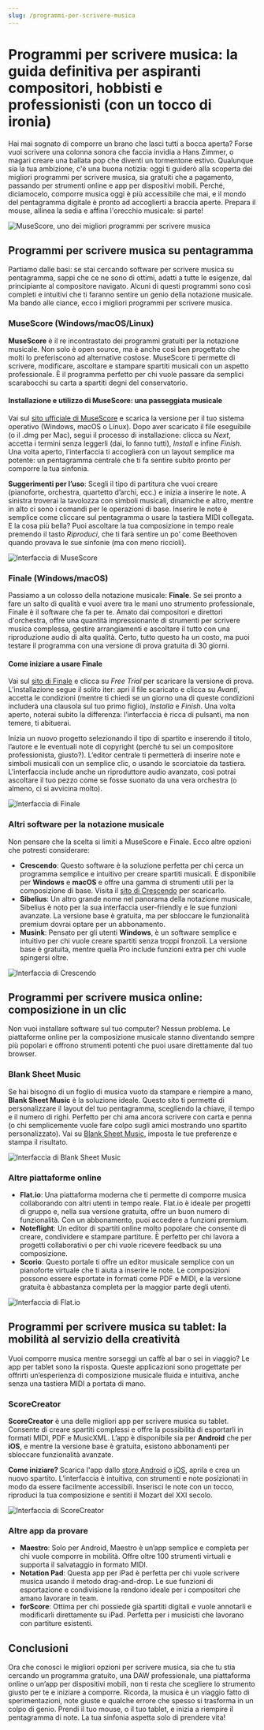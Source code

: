 ```yaml
---
slug: /programmi-per-scrivere-musica
---
```

# Programmi per scrivere musica: la guida definitiva per aspiranti compositori, hobbisti e professionisti (con un tocco di ironia)

Hai mai sognato di comporre un brano che lasci tutti a bocca aperta? Forse vuoi scrivere una colonna sonora che faccia invidia a Hans Zimmer, o magari creare una ballata pop che diventi un tormentone estivo. Qualunque sia la tua ambizione, c'è una buona notizia: oggi ti guiderò alla scoperta dei migliori programmi per scrivere musica, sia gratuiti che a pagamento, passando per strumenti online e app per dispositivi mobili. Perché, diciamocelo, comporre musica oggi è più accessibile che mai, e il mondo del pentagramma digitale è pronto ad accoglierti a braccia aperte. Prepara il mouse, allinea la sedia e affina l'orecchio musicale: si parte!

![MuseScore, uno dei migliori programmi per scrivere musica](/guide-img/output/485ccb7f.jpg)

## Programmi per scrivere musica su pentagramma

Partiamo dalle basi: se stai cercando software per scrivere musica su pentagramma, sappi che ce ne sono di ottimi, adatti a tutte le esigenze, dal principiante al compositore navigato. Alcuni di questi programmi sono così completi e intuitivi che ti faranno sentire un genio della notazione musicale. Ma bando alle ciance, ecco i migliori programmi per scrivere musica.

### MuseScore (Windows/macOS/Linux)

**MuseScore** è il re incontrastato dei programmi gratuiti per la notazione musicale. Non solo è open source, ma è anche così ben progettato che molti lo preferiscono ad alternative costose. MuseScore ti permette di scrivere, modificare, ascoltare e stampare spartiti musicali con un aspetto professionale. È il programma perfetto per chi vuole passare da semplici scarabocchi su carta a spartiti degni del conservatorio.

#### Installazione e utilizzo di MuseScore: una passeggiata musicale

Vai sul [sito ufficiale di MuseScore](https://musescore.org/it) e scarica la versione per il tuo sistema operativo (Windows, macOS o Linux). Dopo aver scaricato il file eseguibile (o il .dmg per Mac), segui il processo di installazione: clicca su *Next*, accetta i termini senza leggerli (dai, lo fanno tutti), *Install* e infine *Finish*. Una volta aperto, l’interfaccia ti accoglierà con un layout semplice ma potente: un pentagramma centrale che ti fa sentire subito pronto per comporre la tua sinfonia.

**Suggerimenti per l’uso**: Scegli il tipo di partitura che vuoi creare (pianoforte, orchestra, quartetto d’archi, ecc.) e inizia a inserire le note. A sinistra troverai la tavolozza con simboli musicali, dinamiche e altro, mentre in alto ci sono i comandi per le operazioni di base. Inserire le note è semplice come cliccare sul pentagramma o usare la tastiera MIDI collegata. E la cosa più bella? Puoi ascoltare la tua composizione in tempo reale premendo il tasto *Riproduci*, che ti farà sentire un po’ come Beethoven quando provava le sue sinfonie (ma con meno riccioli).

![Interfaccia di MuseScore](/guide-img/output/485ccb7f.jpg)

### Finale (Windows/macOS)

Passiamo a un colosso della notazione musicale: **Finale**. Se sei pronto a fare un salto di qualità e vuoi avere tra le mani uno strumento professionale, Finale è il software che fa per te. Amato dai compositori e direttori d'orchestra, offre una quantità impressionante di strumenti per scrivere musica complessa, gestire arrangiamenti e ascoltare il tutto con una riproduzione audio di alta qualità. Certo, tutto questo ha un costo, ma puoi testare il programma con una versione di prova gratuita di 30 giorni.

#### Come iniziare a usare Finale

Vai sul [sito di Finale](https://www.finalemusic.com) e clicca su *Free Trial* per scaricare la versione di prova. L’installazione segue il solito iter: apri il file scaricato e clicca su *Avanti*, accetta le condizioni (mentre ti chiedi se un giorno una di queste condizioni includerà una clausola sul tuo primo figlio), *Installa* e *Finish*. Una volta aperto, noterai subito la differenza: l’interfaccia è ricca di pulsanti, ma non temere, ti abituerai.

Inizia un nuovo progetto selezionando il tipo di spartito e inserendo il titolo, l’autore e le eventuali note di copyright (perché tu sei un compositore professionista, giusto?). L’editor centrale ti permetterà di inserire note e simboli musicali con un semplice clic, o usando le scorciatoie da tastiera. L'interfaccia include anche un riproduttore audio avanzato, così potrai ascoltare il tuo pezzo come se fosse suonato da una vera orchestra (o almeno, ci si avvicina molto).

![Interfaccia di Finale](/guide-img/output/13ee5359.jpg)

### Altri software per la notazione musicale

Non pensare che la scelta si limiti a MuseScore e Finale. Ecco altre opzioni che potresti considerare:

- **Crescendo**: Questo software è la soluzione perfetta per chi cerca un programma semplice e intuitivo per creare spartiti musicali. È disponibile per **Windows** e **macOS** e offre una gamma di strumenti utili per la composizione di base. Visita il [sito di Crescendo](https://www.nchsoftware.com/notation/it/index.html) per scaricarlo.
- **Sibelius**: Un altro grande nome nel panorama della notazione musicale, Sibelius è noto per la sua interfaccia user-friendly e le sue funzioni avanzate. La versione base è gratuita, ma per sbloccare le funzionalità premium dovrai optare per un abbonamento.
- **Musink**: Pensato per gli utenti **Windows**, è un software semplice e intuitivo per chi vuole creare spartiti senza troppi fronzoli. La versione base è gratuita, mentre quella Pro include funzioni extra per chi vuole spingersi oltre.

![Interfaccia di Crescendo](/guide-img/output/9cb939fc.jpg)

## Programmi per scrivere musica online: composizione in un clic

Non vuoi installare software sul tuo computer? Nessun problema. Le piattaforme online per la composizione musicale stanno diventando sempre più popolari e offrono strumenti potenti che puoi usare direttamente dal tuo browser.

### Blank Sheet Music

Se hai bisogno di un foglio di musica vuoto da stampare e riempire a mano, **Blank Sheet Music** è la soluzione ideale. Questo sito ti permette di personalizzare il layout del tuo pentagramma, scegliendo la chiave, il tempo e il numero di righi. Perfetto per chi ama ancora scrivere con carta e penna (o chi semplicemente vuole fare colpo sugli amici mostrando uno spartito personalizzato). Vai su [Blank Sheet Music](https://www.blanksheetmusic.net), imposta le tue preferenze e stampa il risultato.

![Interfaccia di Blank Sheet Music](/guide-img/output/10e83a78.jpg)

### Altre piattaforme online

- **Flat.io**: Una piattaforma moderna che ti permette di comporre musica collaborando con altri utenti in tempo reale. Flat.io è ideale per progetti di gruppo e, nella sua versione gratuita, offre un buon numero di funzionalità. Con un abbonamento, puoi accedere a funzioni premium.
- **Noteflight**: Un editor di spartiti online molto popolare che consente di creare, condividere e stampare partiture. È perfetto per chi lavora a progetti collaborativi o per chi vuole ricevere feedback su una composizione.
- **Scorio**: Questo portale ti offre un editor musicale semplice con un pianoforte virtuale che ti aiuta a inserire le note. Le composizioni possono essere esportate in formati come PDF e MIDI, e la versione gratuita è abbastanza completa per la maggior parte degli utenti.

![Interfaccia di Flat.io](/guide-img/output/8fedb4f.jpg)

## Programmi per scrivere musica su tablet: la mobilità al servizio della creatività

Vuoi comporre musica mentre sorseggi un caffè al bar o sei in viaggio? Le app per tablet sono la risposta. Queste applicazioni sono progettate per offrirti un’esperienza di composizione musicale fluida e intuitiva, anche senza una tastiera MIDI a portata di mano.

### ScoreCreator

**ScoreCreator** è una delle migliori app per scrivere musica su tablet. Consente di creare spartiti complessi e offre la possibilità di esportarli in formati MIDI, PDF e MusicXML. L’app è disponibile sia per **Android** che per **iOS**, e mentre la versione base è gratuita, esistono abbonamenti per sbloccare funzionalità avanzate.

**Come iniziare?** Scarica l'app dallo [store Android](https://play.google.com/store/apps/details?id=com.sc.scorecreator&hl=it&gl=IT) o [iOS](https://apps.apple.com/it/app/score-creator-compose-music/id627486149), aprila e crea un nuovo spartito. L’interfaccia è intuitiva, con strumenti e note posizionati in modo da essere facilmente accessibili. Inserisci le note con un tocco, riproduci la tua composizione e sentiti il Mozart del XXI secolo.

![Interfaccia di ScoreCreator](/guide-img/output/5c037c6a.jpg)

### Altre app da provare

- **Maestro**: Solo per Android, Maestro è un’app semplice e completa per chi vuole comporre in mobilità. Offre oltre 100 strumenti virtuali e supporta il salvataggio in formato MIDI.
- **Notation Pad**: Questa app per iPad è perfetta per chi vuole scrivere musica usando il metodo drag-and-drop. Le sue funzioni di esportazione e condivisione la rendono ideale per i compositori che amano lavorare in team.
- **forScore**: Ottima per chi possiede già spartiti digitali e vuole annotarli e modificarli direttamente su iPad. Perfetta per i musicisti che lavorano con partiture esistenti.

## Conclusioni

Ora che conosci le migliori opzioni per scrivere musica, sia che tu stia cercando un programma gratuito, una DAW professionale, una piattaforma online o un’app per dispositivi mobili, non ti resta che scegliere lo strumento giusto per te e iniziare a comporre. Ricorda, la musica è un viaggio fatto di sperimentazioni, note giuste e qualche errore che spesso si trasforma in un colpo di genio. Prendi il tuo mouse, o il tuo tablet, e inizia a riempire il pentagramma di note. La tua sinfonia aspetta solo di prendere vita!
